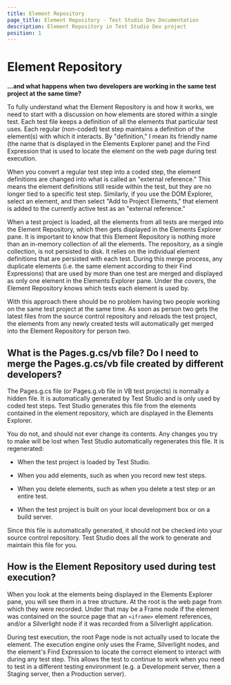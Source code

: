 ```yaml
---
title: Element Repository
page_title: Element Repository - Test Studio Dev Documentation
description: Element Repository in Test Studio Dev project
position: 1
---
```

# Element Repository

**...and what happens when two developers are working in the same test project at the same time?**

To fully understand what the Element Repository is and how it works, we need to start with a discussion on how elements are stored within a single test. Each test file keeps a definition of all the elements that particular test uses. Each regular (non-coded) test step maintains a definition of the element(s) with which it interacts. By "definition," I mean its friendly name (the name that is displayed in the Elements Explorer pane) and the Find Expression that is used to locate the element on the web page during test execution.
 
When you convert a regular test step into a coded step, the element definitions are changed into what is called an "external reference." This means the element definitions still reside within the test, but they are no longer tied to a specific test step. Similarly, if you use the DOM Explorer, select an element, and then select "Add to Project Elements," that element is added to the currently active test as an "external reference."
 
When a test project is loaded, all the elements from all tests are merged into the Element Repository, which then gets displayed in the Elements Explorer pane. It is important to know that this Element Repository is nothing more than an in-memory collection of all the elements. The repository, as a single collection, is not persisted to disk. It relies on the individual element definitions that are persisted with each test. During this merge process, any duplicate elements (i.e. the same element according to their Find Expressions) that are used by more than one test are merged and displayed as only one element in the Elements Explorer pane. Under the covers, the Element Repository knows which tests each element is used by.
 
With this approach there should be no problem having two people working on the same test project at the same time. As soon as person two gets the latest files from the source control repository and reloads the test project, the elements from any newly created tests will automatically get merged into the Element Repository for person two.

## What is the Pages.g.cs/vb file? Do I need to merge the Pages.g.cs/vb file created by different developers?

The Pages.g.cs file (or Pages.g.vb file in VB test projects) is normally a hidden file. It is automatically generated by Test Studio and is only used by coded test steps. Test Studio generates this file from the elements contained in the element repository, which are displayed in the Elements Explorer.

You do not, and should not ever change its contents. Any changes you try to make will be lost when Test Studio automatically regenerates this file. It is regenerated:

* When the test project is loaded by Test Studio.

* When you add elements, such as when you record new test steps.

* When you delete elements, such as when you delete a test step or an entire test.

* When the test project is built on your local development box or on a build server.

Since this file is automatically generated, it should not be checked into your source control repository. Test Studio does all the work to generate and maintain this file for you.

## How is the Element Repository used during test execution?

When you look at the elements being displayed in the Elements Explorer pane, you will see them in a tree structure. At the root is the web page from which they were recorded. Under that may be a Frame node if the element was contained on the source page that an `<iframe>` element references, and/or a Silverlight node if it was recorded from a Silverlight application.
 
During test execution, the root Page node is not actually used to locate the element. The execution engine only uses the Frame, Silverlight nodes, and the element's Find Expression to locate the correct element to interact with during any test step. This allows the test to continue to work when you need to test in a different testing environment (e.g. a Development server, then a Staging server, then a Production server).